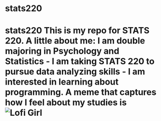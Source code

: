 # stats220
# stats220  This is my repo for STATS 220.   A little about me: I am double majoring in Psychology and Statistics - I am taking STATS 220 to pursue data analyzing skills - I am interested in learning about programming.  A meme that captures how I feel about my studies is ![Lofi Girl](https://i.pinimg.com/originals/a8/09/94/a8099418b2137e113c808fff5df2dc2a.gif)
